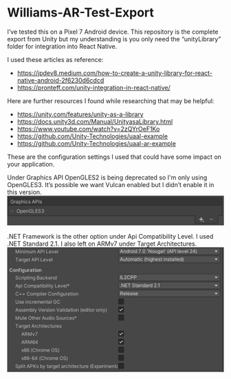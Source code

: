 # Williams-AR-Test-Export
 
I’ve tested this on a Pixel 7 Android device. This repository is the complete export from Unity but my understanding is you only need the “unityLibrary” folder for integration into React Native. 

I used these articles as reference:  
- https://jpdev8.medium.com/how-to-create-a-unity-library-for-react-native-android-2f6230d6cdcd  
- https://pronteff.com/unity-integration-in-react-native/  

Here are further resources I found while researching that may be helpful:
- https://unity.com/features/unity-as-a-library
- https://docs.unity3d.com/Manual/UnityasaLibrary.html
- https://www.youtube.com/watch?v=2zQYrOeF1Ko
- https://github.com/Unity-Technologies/uaal-example
- https://github.com/Unity-Technologies/uaal-ar-example

These are the configuration settings I used that could have some impact on your application.

Under Graphics API OpenGLES2 is being deprecated so I'm only using OpenGLES3. It’s possible we want Vulcan enabled but I didn’t enable it in this version.  
![alt text](/readme_images/graphics.png)

.NET Framework is the other option under Api Compatibility Level. I used .NET Standard 2.1. I also left on ARMv7 under Target Architectures.  
![alt text](/readme_images/configuration.png)
